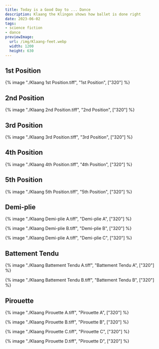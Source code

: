 ```yaml
---
title: Today is a Good Day to ... Dance
description: Klaang the Klingon shows how ballet is done right
date: 2023-06-02
tags:
- science fiction
- dance
previewImage:
  url: /img/Klaang-feet.webp
  width: 1200
  height: 630
---
```

## 1st Position

{% image "./Klaang 1st Position.tiff", "1st Position", ["320"] %}

## 2nd Position

{% image "./Klaang 2nd Position.tiff", "2nd Position", ["320"] %}

## 3rd Position

{% image "./Klaang 3rd Position.tiff", "3rd Position", ["320"] %}

## 4th Position

{% image "./Klaang 4th Position.tiff", "4th Position", ["320"] %}

## 5th Position

{% image "./Klaang 5th Position.tiff", "5th Position", ["320"] %}

## Demi-plie

{% image "./Klaang Demi-plie A.tiff", "Demi-plie A", ["320"] %}

{% image "./Klaang Demi-plie B.tiff", "Demi-plie B", ["320"] %}

{% image "./Klaang Demi-plie A.tiff", "Demi-plie C", ["320"] %}

## Battement Tendu

{% image "./Klaang Battement Tendu A.tiff", "Battement Tendu A", ["320"] %}

{% image "./Klaang Battement Tendu B.tiff", "Battement Tendu B", ["320"] %}

## Pirouette

{% image "./Klaang Pirouette A.tiff", "Pirouette A", ["320"] %}

{% image "./Klaang Pirouette B.tiff", "Pirouette B", ["320"] %}

{% image "./Klaang Pirouette C.tiff", "Pirouette C", ["320"] %}

{% image "./Klaang Pirouette D.tiff", "Pirouette D", ["320"] %}
